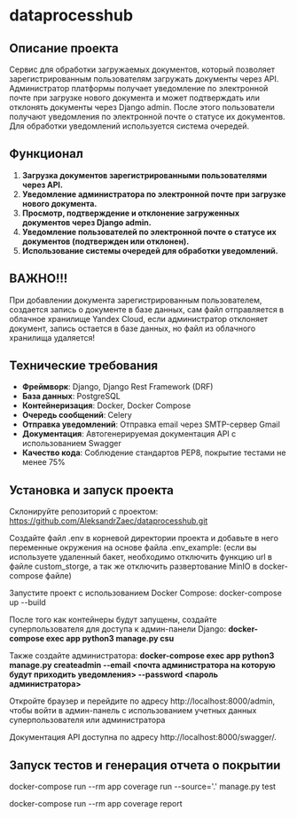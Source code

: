 # dataprocesshub

## Описание проекта
Сервис для обработки загружаемых документов, который позволяет зарегистрированным пользователям загружать документы через API. Администратор платформы получает уведомление по электронной почте при загрузке нового документа и может подтверждать или отклонять документы через Django admin. После этого пользователи получают уведомления по электронной почте о статусе их документов. Для обработки уведомлений используется система очередей.

## Функционал

1. **Загрузка документов зарегистрированными пользователями через API.**
2. **Уведомление администратора по электронной почте при загрузке нового документа.**
3. **Просмотр, подтверждение и отклонение загруженных документов через Django admin.**
4. **Уведомление пользователей по электронной почте о статусе их документов (подтвержден или отклонен).**
5. **Использование системы очередей для обработки уведомлений.** 

## ВАЖНО!!!
При добавлении документа зарегистрированным пользователем, создается запись о документе в базе данных, сам файл отправляется в облачное хранилище Yandex Cloud, если администратор отклоняет документ, запись остается в базе данных, но файл из облачного хранилища удаляется!

## Технические требования

- **Фреймворк**: Django, Django Rest Framework (DRF)
- **База данных**: PostgreSQL
- **Контейнеризация**: Docker, Docker Compose
- **Очередь сообщений**: Celery
- **Отправка уведомлений**: Отправка email через SMTP-сервер Gmail
- **Документация**: Автогенерируемая документация API с использованием Swagger
- **Качество кода**: Соблюдение стандартов PEP8, покрытие тестами не менее 75%

## Установка и запуск проекта

Склонируйте репозиторий с проектом: https://github.com/AleksandrZaec/dataprocesshub.git

Создайте файл .env в корневой директории проекта и добавьте в него переменные окружения на основе файла .env_example: (если вы используете удаленный бакет, необходимо отключить функцию url в файле custom_storge, а так же отключить развертование MinIO в docker-compose файле)

Запустите проект с использованием Docker Compose: docker-compose up --build

После того как контейнеры будут запущены, создайте суперпользователя для доступа к админ-панели Django: **docker-compose exec app python3 manage.py csu**

Также создайте администратора: **docker-compose exec app python3 manage.py createadmin --email <почта администратора на которую будут приходить уведомления> --password <пароль администратора>**

Откройте браузер и перейдите по адресу http://localhost:8000/admin, чтобы войти в админ-панель с использованием учетных данных суперпользователя или администратора

Документация API доступна по адресу http://localhost:8000/swagger/.

## Запуск тестов и генерация отчета о покрытии

docker-compose run --rm app coverage run --source='.' manage.py test

docker-compose run --rm app coverage report
